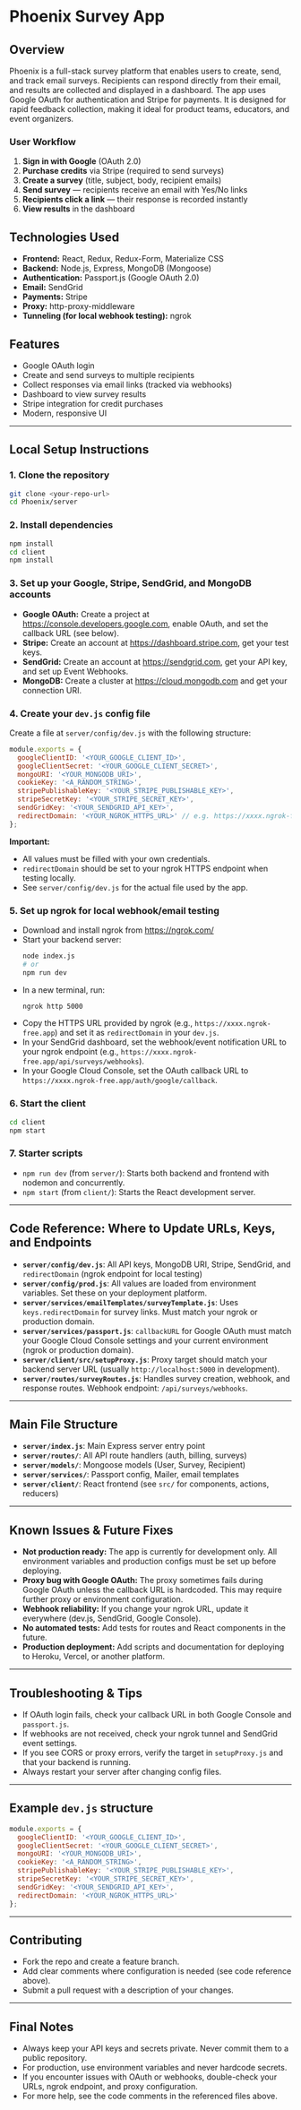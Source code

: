 # Phoenix Survey App

## Overview
Phoenix is a full-stack survey platform that enables users to create, send, and track email surveys. Recipients can respond directly from their email, and results are collected and displayed in a dashboard. The app uses Google OAuth for authentication and Stripe for payments. It is designed for rapid feedback collection, making it ideal for product teams, educators, and event organizers.

### User Workflow
1. **Sign in with Google** (OAuth 2.0)
2. **Purchase credits** via Stripe (required to send surveys)
3. **Create a survey** (title, subject, body, recipient emails)
4. **Send survey** — recipients receive an email with Yes/No links
5. **Recipients click a link** — their response is recorded instantly
6. **View results** in the dashboard

## Technologies Used
- **Frontend:** React, Redux, Redux-Form, Materialize CSS
- **Backend:** Node.js, Express, MongoDB (Mongoose)
- **Authentication:** Passport.js (Google OAuth 2.0)
- **Email:** SendGrid
- **Payments:** Stripe
- **Proxy:** http-proxy-middleware
- **Tunneling (for local webhook testing):** ngrok

## Features
- Google OAuth login
- Create and send surveys to multiple recipients
- Collect responses via email links (tracked via webhooks)
- Dashboard to view survey results
- Stripe integration for credit purchases
- Modern, responsive UI

---

## Local Setup Instructions

### 1. Clone the repository
```bash
git clone <your-repo-url>
cd Phoenix/server
```

### 2. Install dependencies
```bash
npm install
cd client
npm install
```

### 3. Set up your Google, Stripe, SendGrid, and MongoDB accounts
- **Google OAuth:** Create a project at https://console.developers.google.com, enable OAuth, and set the callback URL (see below).
- **Stripe:** Create an account at https://dashboard.stripe.com, get your test keys.
- **SendGrid:** Create an account at https://sendgrid.com, get your API key, and set up Event Webhooks.
- **MongoDB:** Create a cluster at https://cloud.mongodb.com and get your connection URI.

### 4. Create your `dev.js` config file
Create a file at `server/config/dev.js` with the following structure:

```js
module.exports = {
  googleClientID: '<YOUR_GOOGLE_CLIENT_ID>',
  googleClientSecret: '<YOUR_GOOGLE_CLIENT_SECRET>',
  mongoURI: '<YOUR_MONGODB_URI>',
  cookieKey: '<A_RANDOM_STRING>',
  stripePublishableKey: '<YOUR_STRIPE_PUBLISHABLE_KEY>',
  stripeSecretKey: '<YOUR_STRIPE_SECRET_KEY>',
  sendGridKey: '<YOUR_SENDGRID_API_KEY>',
  redirectDomain: '<YOUR_NGROK_HTTPS_URL>' // e.g. https://xxxx.ngrok-free.app
};
```
**Important:**
- All values must be filled with your own credentials.
- `redirectDomain` should be set to your ngrok HTTPS endpoint when testing locally.
- See `server/config/dev.js` for the actual file used by the app.

### 5. Set up ngrok for local webhook/email testing
- Download and install ngrok from https://ngrok.com/
- Start your backend server:
  ```bash
  node index.js
  # or
  npm run dev
  ```
- In a new terminal, run:
  ```bash
  ngrok http 5000
  ```
- Copy the HTTPS URL provided by ngrok (e.g., `https://xxxx.ngrok-free.app`) and set it as `redirectDomain` in your `dev.js`.
- In your SendGrid dashboard, set the webhook/event notification URL to your ngrok endpoint (e.g., `https://xxxx.ngrok-free.app/api/surveys/webhooks`).
- In your Google Cloud Console, set the OAuth callback URL to `https://xxxx.ngrok-free.app/auth/google/callback`.

### 6. Start the client
```bash
cd client
npm start
```

### 7. Starter scripts
- `npm run dev` (from `server/`): Starts both backend and frontend with nodemon and concurrently.
- `npm start` (from `client/`): Starts the React development server.

---

## Code Reference: Where to Update URLs, Keys, and Endpoints
- **`server/config/dev.js`**: All API keys, MongoDB URI, Stripe, SendGrid, and `redirectDomain` (ngrok endpoint for local testing)
- **`server/config/prod.js`**: All values are loaded from environment variables. Set these on your deployment platform.
- **`server/services/emailTemplates/surveyTemplate.js`**: Uses `keys.redirectDomain` for survey links. Must match your ngrok or production domain.
- **`server/services/passport.js`**: `callbackURL` for Google OAuth must match your Google Cloud Console settings and your current environment (ngrok or production domain).
- **`server/client/src/setupProxy.js`**: Proxy target should match your backend server URL (usually `http://localhost:5000` in development).
- **`server/routes/surveyRoutes.js`**: Handles survey creation, webhook, and response routes. Webhook endpoint: `/api/surveys/webhooks`.

---

## Main File Structure
- **`server/index.js`**: Main Express server entry point
- **`server/routes/`**: All API route handlers (auth, billing, surveys)
- **`server/models/`**: Mongoose models (User, Survey, Recipient)
- **`server/services/`**: Passport config, Mailer, email templates
- **`server/client/`**: React frontend (see `src/` for components, actions, reducers)

---

## Known Issues & Future Fixes
- **Not production ready:** The app is currently for development only. All environment variables and production configs must be set up before deploying.
- **Proxy bug with Google OAuth:** The proxy sometimes fails during Google OAuth unless the callback URL is hardcoded. This may require further proxy or environment configuration.
- **Webhook reliability:** If you change your ngrok URL, update it everywhere (dev.js, SendGrid, Google Console).
- **No automated tests:** Add tests for routes and React components in the future.
- **Production deployment:** Add scripts and documentation for deploying to Heroku, Vercel, or another platform.

---

## Troubleshooting & Tips
- If OAuth login fails, check your callback URL in both Google Console and `passport.js`.
- If webhooks are not received, check your ngrok tunnel and SendGrid event settings.
- If you see CORS or proxy errors, verify the target in `setupProxy.js` and that your backend is running.
- Always restart your server after changing config files.

---

## Example `dev.js` structure
```js
module.exports = {
  googleClientID: '<YOUR_GOOGLE_CLIENT_ID>',
  googleClientSecret: '<YOUR_GOOGLE_CLIENT_SECRET>',
  mongoURI: '<YOUR_MONGODB_URI>',
  cookieKey: '<A_RANDOM_STRING>',
  stripePublishableKey: '<YOUR_STRIPE_PUBLISHABLE_KEY>',
  stripeSecretKey: '<YOUR_STRIPE_SECRET_KEY>',
  sendGridKey: '<YOUR_SENDGRID_API_KEY>',
  redirectDomain: '<YOUR_NGROK_HTTPS_URL>'
};
```

---

## Contributing
- Fork the repo and create a feature branch.
- Add clear comments where configuration is needed (see code reference above).
- Submit a pull request with a description of your changes.

---

## Final Notes
- Always keep your API keys and secrets private. Never commit them to a public repository.
- For production, use environment variables and never hardcode secrets.
- If you encounter issues with OAuth or webhooks, double-check your URLs, ngrok endpoint, and proxy configuration.
- For more help, see the code comments in the referenced files above.
